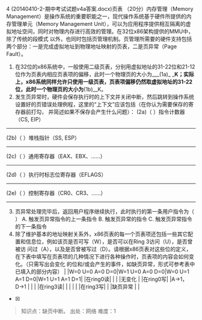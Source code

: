 4
(20140410-2-期中考试试题v4a答案.docx)页表
（20分）内存管理（Memory Management）是操作系统的重要职能之一，现代操作系统基于硬件所提供的内存管理单元（Memory
Management Unit），可以为应用程序提供相互隔离的虚拟地址空间，同时对物理内存进行高效的管理。在32位x86架构提供的MMU中，除了传统的段模式
以外，也同时包括页管理机制。页管理所需要的硬件支持包括两个部分：一是完成虚拟地址到物理地址映射的页表，二是页异常（Page Fault）。
1) 在32位的x86系统中，一般使用二级页表，分别用虚拟地址的31-22位和21-12位作为页表内相应页表项的偏移，此时一个物理页的大小为___(1a)_
___K；实际上，x86系统同样允许只使用一级页表，页表项偏移仍然取虚拟地址的31-22位，此时一个物理页的大小为__(1b)__K。
2) 发生页异常时，硬件会保存执行时的上下文并关闭中断，然后跳转到操作系统设置好的页错误处理例程，这里的“上下文”应该包括（在你认为需要保存的寄存器前打勾，
并简述如果不保存会产生什么问题）：
(2a)（ ）指令计数器（CS, EIP）
_______________________________________________________________
(2b)（ ）堆栈指针（SS, ESP）
_______________________________________________________________
(2c)（ ）通用寄存器（EAX、EBX、……）
_______________________________________________________________
(2d)（ ）执行时标志位寄存器（EFLAGS）
_______________________________________________________________
(2e)（ ）控制寄存器（CR0、CR3、……）
_______________________________________________________________
3) 页异常处理完毕后，返回用户程序继续执行，此时执行的第一条用户指令为（ ）
A. 触发页异常指令的上一条指令
B. 触发页异常的指令
C. 触发页异常指令的下一条指令
4) 除了维护基本的地址映射关系外，x86页表的每一个页表项还包括一些其它配置和信息位，例如该页是否可写（W），是否可以在Ring 3访问（U），是否曾被访
问过（A），以及是否曾被写过（D）。请根据x86页表对这些位的定义，在下表中填写在页表项的几种情况下进行各种操作时，页表项的内容会如何变化。（只需写出会变化
的位和/或会产生的事件，如缺页异常，形式可参考表中已填入的部分内容）
| |W=0 U=0 A=0 D=0|W=1 U=0 A=0 D=0|W=0 U=1 A=1 D=0|W=1 U=1 A=1 D=1|
|在ring0读| | | |无变化 |
|在ring0写| |A→1，D→1 | | |
|在ring3读| | | | |
|在ring3写| | |缺页异常 | |  
- [x]  

> 知识点：缺页中断。
> 出处：网络
> 难度：1
>   
